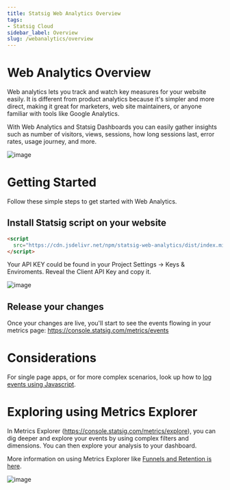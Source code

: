 ```yaml
---
title: Statsig Web Analytics Overview
tags:
- Statsig Cloud 
sidebar_label: Overview
slug: /webanalytics/overview
---
```


# Web Analytics Overview

Web analytics lets you track and watch key measures for your website easily. It is different from product analytics because it's simpler and more direct, making it great for marketers, web site maintainers, or anyone familiar with tools like Google Analytics. 

With Web Analytics and Statsig Dashboards you can easily gather insights such as number of visitors, views, sessions, how long sessions last, error rates, usage journey, and more.

![image](https://github.com/statsig-io/js-client/assets/74588208/9b581024-3739-402d-a62d-c91f76adc784)

# Getting Started

Follow these simple steps to get started with Web Analytics.

## Install Statsig script on your website

```html
<script
  src="https://cdn.jsdelivr.net/npm/statsig-web-analytics/dist/index.min.js?apikey=[YOUR-API-KEY]">
</script>
```

Your API KEY could be found in your Project Settings -> Keys & Enviroments. Reveal the Client API Key and copy it.

![image](https://github.com/statsig-io/js-client/assets/74588208/0180a38a-2b3d-43c6-aa8e-4ea04c8ac751)

## Release your changes

Once your changes are live, you'll start to see the events flowing in your metrics page: https://console.statsig.com/metrics/events

# Considerations

For single page apps, or for more complex scenarios, look up how to [log events using Javascript](/client/jsClientSDK#logging-an-event).

# Exploring using Metrics Explorer

In Metrics Explorer (https://console.statsig.com/metrics/explore), you can dig deeper and explore your events by using complex filters and dimensions.  You can then explore your analysis to your dashboard.

More information on using Metrics Explorer like [Funnels and Retention is here](/mex/drilldown).

![image](https://github.com/statsig-io/js-client/assets/74588208/f4ed6f2c-79ce-4e47-ba6d-8dbe69978cc0)
